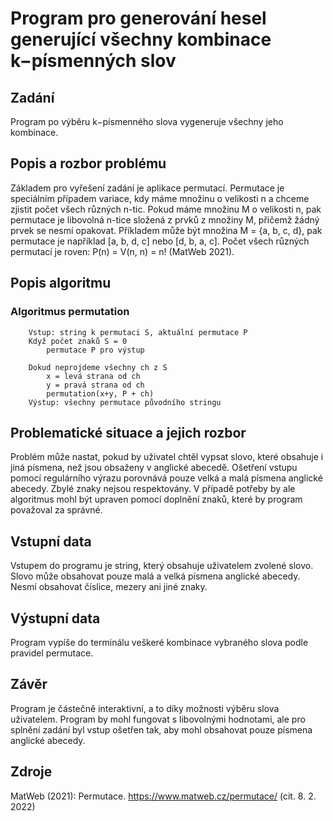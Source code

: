 # Program pro generování hesel generující všechny kombinace k−písmenných slov

## Zadání
Program po výběru k−písmenného slova vygeneruje všechny jeho kombinace.

## Popis a rozbor problému
Základem pro vyřešení zadání je aplikace permutací. Permutace je speciálním případem variace, kdy máme množinu o velikosti n a chceme zjistit počet všech různých n-tic. Pokud máme množinu M o velikosti n, pak permutace je libovolná n-tice složená z prvků z množiny M, přičemž žádný prvek se nesmí opakovat. Příkladem může být množina M = {a, b, c, d}, pak permutace je například [a, b, d, c] nebo [d, b, a, c]. Počet všech různých permutací je roven: P(n) = V(n, n) = n! (MatWeb 2021).

## Popis algoritmu
### Algoritmus permutation
        Vstup: string k permutaci S, aktuální permutace P 
        Když počet znaků S = 0
            permutace P pro výstup

        Dokud neprojdeme všechny ch z S
            x = levá strana od ch
            y = pravá strana od ch	
            permutation(x+y, P + ch)
        Výstup: všechny permutace původního stringu

## Problematické situace a jejich rozbor
Problém může nastat, pokud by uživatel chtěl vypsat slovo, které obsahuje i jiná písmena, než jsou obsaženy v anglické abecedě. Ošetření vstupu pomocí regulárního výrazu porovnává pouze velká a malá písmena anglické abecedy. Zbylé znaky nejsou respektovány. V případě potřeby by ale algoritmus mohl být upraven pomocí doplnění znaků, které by program považoval za správné.

## Vstupní data
Vstupem do programu je string, který obsahuje uživatelem zvolené slovo. Slovo může obsahovat pouze malá a velká písmena anglické abecedy. Nesmí obsahovat číslice, mezery ani jiné znaky.

## Výstupní data
Program vypíše do terminálu veškeré kombinace vybraného slova podle pravidel permutace.

## Závěr
Program je částečně interaktivní, a to díky možnosti výběru slova uživatelem. Program by mohl fungovat s libovolnými hodnotami, ale pro splnění zadání byl vstup ošetřen tak, aby mohl obsahovat pouze písmena anglické abecedy.

## Zdroje
MatWeb (2021): Permutace. https://www.matweb.cz/permutace/ (cit. 8. 2. 2022)
